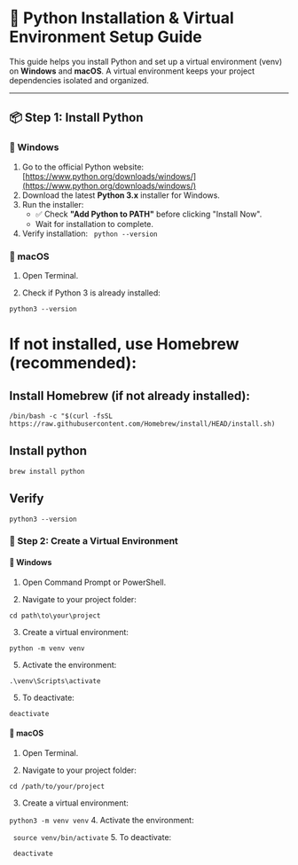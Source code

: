 # 🐍 Python Installation & Virtual Environment Setup Guide

This guide helps you install Python and set up a virtual environment (venv) on **Windows** and **macOS**. A virtual environment keeps your project dependencies isolated and organized.

---

## 📦 Step 1: Install Python

### 🔹 Windows

1. Go to the official Python website: [https://www.python.org/downloads/windows/](https://www.python.org/downloads/windows/)
2. Download the latest **Python 3.x** installer for Windows.
3. Run the installer:
   - ✅ Check **"Add Python to PATH"** before clicking "Install Now".
   - Wait for installation to complete.
4. Verify installation:
   ``` python --version```

### 🔹 macOS

1. Open Terminal.

2. Check if Python 3 is already installed:

```python3 --version```

# If not installed, use Homebrew (recommended):

## Install Homebrew (if not already installed):
```/bin/bash -c "$(curl -fsSL https://raw.githubusercontent.com/Homebrew/install/HEAD/install.sh)```

## Install python 
```brew install python```

## Verify 
```python3 --version```

### 🧪 Step 2: Create a Virtual Environment

#### 🔹 Windows

1. Open Command Prompt or PowerShell.

2. Navigate to your project folder:

`cd path\to\your\project`

3. Create a virtual environment:
   
`python -m venv venv`

5. Activate the environment:

`.\venv\Scripts\activate`

5. To deactivate:

 `deactivate`

#### 🔹 macOS

1. Open Terminal.

2. Navigate to your project folder:

```cd /path/to/your/project```

3. Create a virtual environment:

``` python3 -m venv venv ```
4. Activate the environment:

``` source venv/bin/activate```
5. To deactivate:

``` deactivate```





